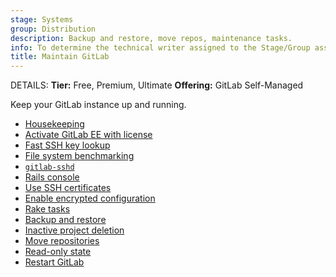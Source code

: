 ```yaml
---
stage: Systems
group: Distribution
description: Backup and restore, move repos, maintenance tasks.
info: To determine the technical writer assigned to the Stage/Group associated with this page, see https://handbook.gitlab.com/handbook/product/ux/technical-writing/#assignments
title: Maintain GitLab
---
```


DETAILS:
**Tier:** Free, Premium, Ultimate
**Offering:** GitLab Self-Managed

Keep your GitLab instance up and running.

- [Housekeeping](../housekeeping.md)
- [Activate GitLab EE with license](../license_file.md)
- [Fast SSH key lookup](../operations/fast_ssh_key_lookup.md)
- [File system benchmarking](../operations/filesystem_benchmarking.md)
- [`gitlab-sshd`](../operations/gitlab_sshd.md)
- [Rails console](../operations/rails_console.md)
- [Use SSH certificates](../operations/ssh_certificates.md)
- [Enable encrypted configuration](../encrypted_configuration.md)
- [Rake tasks](../../raketasks/_index.md)
- [Backup and restore](../backup_restore/_index.md)
- [Inactive project deletion](../inactive_project_deletion.md)
- [Move repositories](../operations/moving_repositories.md)
- [Read-only state](../read_only_gitlab.md)
- [Restart GitLab](../restart_gitlab.md)
